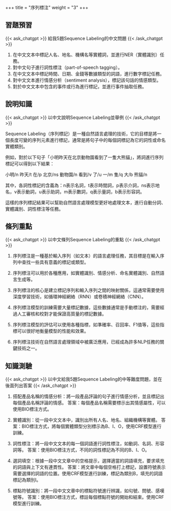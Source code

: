 +++
title = "序列標注"
weight = "3"
+++
## 習題預習
{{< ask_chatgpt >}}
給我5題Sequence Labeling的中文問題
{{< /ask_chatgpt >}}

1. 在中文文本中標記人名、地名、機構名等實體詞，並進行NER（實體識別）任務。
2. 對中文句子進行詞性標注（part-of-speech tagging）。
3. 在中文文本中標記時間、日期、金錢等數據類型的詞語，進行數字標記任務。
4. 對中文文本進行情感分析（sentiment analysis），標記該句話的情感類型。
5. 對於中文文本中包含的事件或行為進行標記，並進行事件抽取任務。   

## 說明知識
{{< ask_chatgpt >}}
以中文說明Sequence Labeling並舉例
{{< /ask_chatgpt >}}

Sequence Labeling（序列標記）是一種自然語言處理的技術，它的目標是將一個長度可變的序列元素進行標記，通常是將句子中的每個詞標記為它的詞性或命名實體類別。

例如，對於以下句子「小明昨天在北京動物園看到了一隻大熊貓」，將詞進行序列標記可以得到以下結果：

小明/n 昨天/t 在/p 北京/ns 動物園/n 看到/v 了/u 一/m 隻/q 大/b 熊貓/n

其中，各詞性標記的含義為：n表示名詞，t表示時間詞，p表示介詞，ns表示地名，v表示動詞，u表示助詞，m表示數詞，q表示量詞，b表示形容詞。

這樣的序列標記結果可以幫助自然語言處理模型更好地處理文本，進行自動分詞、實體識別、詞性標注等任務。   

## 條列重點
{{< ask_chatgpt >}}
以中文條列Sequence Labeling的重點
{{< /ask_chatgpt >}}

1. 序列標注是一種基於輸入序列（如文本）的語言處理任務，其目標是在輸入序列中查找一些具有意義的標記或類型。

2. 序列標注可以用於各種應用，如實體識別、情感分析、命名實體識別、自然語言生成等。

3. 序列標注的核心是建立標記序列和輸入序列之間的映射關係，這通常需要使用深度學習技術，如循環神經網絡（RNN）或卷積神經網絡（CNN）。

4. 序列標注模型的訓練需要大量標記數據，這些數據通常是手動標注的，需要經過人工審核和校對才能保證高質量的標記數據。

5. 序列標注模型的評估可以使用各種指標，如準確率、召回率、F1值等，這些指標可以很好地衡量模型的性能和效果。

6. 序列標注技術在自然語言處理領域中被廣泛應用，已經成為許多NLP任務的關鍵技術之一。   

## 知識測驗
{{< ask_chatgpt >}}
以中文給我5題Sequence Labeling的中等難度問題，並在後面列出答案
{{< /ask_chatgpt >}}

1. 搭配產品名稱的情感分析：將一段產品評論的句子進行情感分析，並且標記出每個產品名稱評論的情感。
答案：每個產品名稱需要標示出其情感屬性，可以使用BIO標注方式。

2. 實體識別：從一段中文文本中，識別出所有人名、地名、組織機構等實體。 
答案：BIO標注方式，將每個實體類型分別標示為B、I、O，使用CRF模型進行訓練。

3. 詞性標注：將一段中文文本的每一個詞語進行詞性標注，如動詞、名詞、形容詞等。
答案：使用BIO標注方式，不同的詞性標記為不同的B、I、O。

4. 選詞填空：根據一段中文文章中的空格提示，選擇適當的詞語填充，要求填充的詞語與上下文有連貫性。
答案：將文章中每個空格打上標記，設置符號表示需要選擇的詞語的位置。使用CRF模型進行訓練，標記為類別B，填充的詞語標記為類別I。

5. 標點符號識別：將一段中文文章中的標點符號進行辨識，如句號、問號、感嘆號等。
答案：使用BIO標注方式，標註每個標點符號的開始和結束。使用CRF模型進行訓練。   


